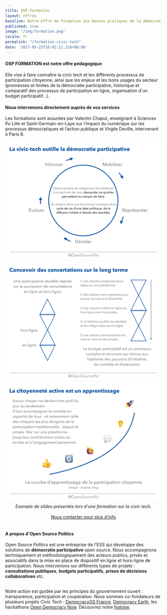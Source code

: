 ```yaml
---
title: OSP Formation
layout: offres
baseline: Notre offre de formation aux bonnes pratiques de la démocratie connectée
published: true
image: "/img/formation.png"
locale: fr
permalink: "/formation-civic-tech"
date: '2017-05-23T16:02:11.316+00:00'
---
```

#### OSP FORMATION est notre offre pédagogique
Elle vise à faire connaître la civic tech et les différents processus de participation citoyenne, ainsi que les enjeux et les bons usages du secteur (promesses et limites de la démocratie participative, historique et comparatif des processus de participation en ligne, organisation d'un budget participatif…).

#### Nous intervenons directement auprès de vos services

Les formations sont assurées par Valentin Chaput, enseignant à Sciences Po Lille et Saint-Germain-en-Laye sur l’impact du numérique sur les processus démocratiques et l’action publique et Virgile Deville, intervenant à Paris 8.
<div class = "row">

<div class = "col-sm-4"><a href ="{{ site.baseurl }}/blog-fr/La_democratie_continue/"><img src = "img/products/formation/fr/demo-1.jpg" class = "img-thumbnail" style = "margin-right:7px;margin-bottom: 8px;" alt = "Exemple de sildes présentés lors d'une formation sur la civic tech"></a></div>
<div class = "col-sm-4"><a href ="{{ site.baseurl }}/blog-fr/La_democratie_continue/"><img src = "img/products/formation/fr/demo-2.jpg" class = "img-thumbnail" style = "margin-right:7px;margin-bottom: 8px;" alt = "Exemple de sildes présentés lors d'une formation sur la civic tech"></a></div>
<div class = "col-sm-4"><a href ="{{ site.baseurl }}/blog-fr/La_democratie_continue/"><img src = "img/products/formation/fr/demo-3.jpg" class = "img-thumbnail" style = "margin-bottom: 8px;" alt = "Exemple de sildes présentés lors d'une formation sur la civic tech"></a></div>
</div>
<center><i>Exemple de sildes présentés lors d'une formation sur la civic tech.</i></center>
<br>

<center><a href="{{ site.baseurl }}/fr/accueil#contact" class="btn btn-primary">Nous contacter pour plus d'info</a></center>

<br>


<div class="well">
<h4>A propos d'Open Source Politics</h4>

Open Source Politics est une entreprise de l'ESS qui développe des solutions de <b>démocratie participative</b> open source. Nous accompagnons techniquement et méthodologiquement des acteurs publics, privés et associatifs dans la mise en place de dispositif en ligne et hors-ligne de participation. Nous intervenons sur différents types de projets : <b>consultations publiques</b>, <b>budgets participatifs</b>, <b>prises de décisions collaboratives</b> etc.

<br>
Notre action est guidée par les principes du gouvernement ouvert : transparence, participation et coopération. Nous sommes co-fondateurs de plusieurs projets Civic Tech : <a href="http://democracyos.eu" target="blank">DemocracyOS France</a>, <a href="http://democracy.earth" target="blank">Democracy Earth</a>, les hackathons <a href="http://opendemocracynow.net" target="blank">Open Democracy Now</a>. Découvrez notre <a href="https://medium.com/open-source-politics/notre-histoire-c61bbec90334#.bmus5b392" target="blank">histoire</a>.
</div>